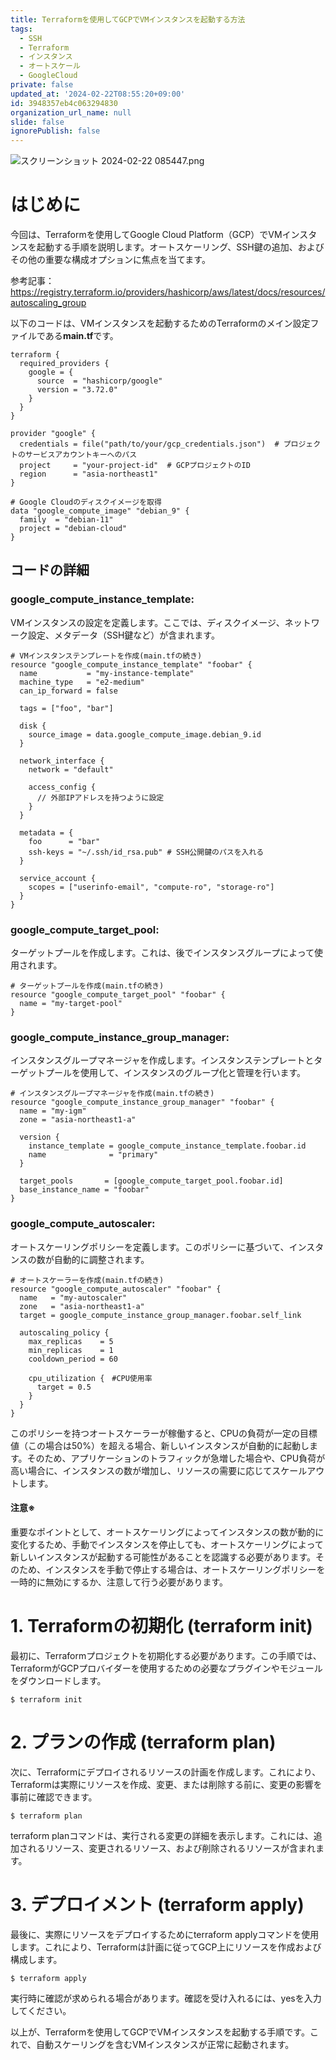 ```yaml
---
title: Terraformを使用してGCPでVMインスタンスを起動する方法
tags:
  - SSH
  - Terraform
  - インスタンス
  - オートスケール
  - GoogleCloud
private: false
updated_at: '2024-02-22T08:55:20+09:00'
id: 3948357eb4c063294830
organization_url_name: null
slide: false
ignorePublish: false
---
```

![スクリーンショット 2024-02-22 085447.png](https://qiita-image-store.s3.ap-northeast-1.amazonaws.com/0/3364428/8140b2c3-d9da-13ad-5a51-12f69ced2159.png)
# はじめに
今回は、Terraformを使用してGoogle Cloud Platform（GCP）でVMインスタンスを起動する手順を説明します。オートスケーリング、SSH鍵の追加、およびその他の重要な構成オプションに焦点を当てます。

参考記事：https://registry.terraform.io/providers/hashicorp/aws/latest/docs/resources/autoscaling_group

以下のコードは、VMインスタンスを起動するためのTerraformのメイン設定ファイルである**main.tf**です。
```
terraform {
  required_providers {
    google = {
      source  = "hashicorp/google"
      version = "3.72.0"
    }
  }
}

provider "google" {
  credentials = file("path/to/your/gcp_credentials.json")  # プロジェクトのサービスアカウントキーへのパス
  project     = "your-project-id"  # GCPプロジェクトのID
  region      = "asia-northeast1"
}

# Google Cloudのディスクイメージを取得
data "google_compute_image" "debian_9" {
  family  = "debian-11"
  project = "debian-cloud"
}
```
## コードの詳細
### google_compute_instance_template:
VMインスタンスの設定を定義します。ここでは、ディスクイメージ、ネットワーク設定、メタデータ（SSH鍵など）が含まれます。
```
# VMインスタンステンプレートを作成(main.tfの続き)
resource "google_compute_instance_template" "foobar" {
  name           = "my-instance-template"
  machine_type   = "e2-medium"
  can_ip_forward = false

  tags = ["foo", "bar"]

  disk {
    source_image = data.google_compute_image.debian_9.id
  }

  network_interface {
    network = "default"

    access_config {
      // 外部IPアドレスを持つように設定
    }
  }

  metadata = {
    foo      = "bar"
    ssh-keys = "~/.ssh/id_rsa.pub" # SSH公開鍵のパスを入れる
  }

  service_account {
    scopes = ["userinfo-email", "compute-ro", "storage-ro"]
  }
}
```
### google_compute_target_pool: 
ターゲットプールを作成します。これは、後でインスタンスグループによって使用されます。
```
# ターゲットプールを作成(main.tfの続き)
resource "google_compute_target_pool" "foobar" {
  name = "my-target-pool"
}
```
### google_compute_instance_group_manager: 
インスタンスグループマネージャを作成します。インスタンステンプレートとターゲットプールを使用して、インスタンスのグループ化と管理を行います。
```
# インスタンスグループマネージャを作成(main.tfの続き)
resource "google_compute_instance_group_manager" "foobar" {
  name = "my-igm"
  zone = "asia-northeast1-a"

  version {
    instance_template = google_compute_instance_template.foobar.id
    name              = "primary"
  }

  target_pools       = [google_compute_target_pool.foobar.id]
  base_instance_name = "foobar"
}
```
### google_compute_autoscaler: 
オートスケーリングポリシーを定義します。このポリシーに基づいて、インスタンスの数が自動的に調整されます。
```
# オートスケーラーを作成(main.tfの続き)
resource "google_compute_autoscaler" "foobar" {
  name   = "my-autoscaler"
  zone   = "asia-northeast1-a"
  target = google_compute_instance_group_manager.foobar.self_link

  autoscaling_policy {
    max_replicas    = 5
    min_replicas    = 1
    cooldown_period = 60

    cpu_utilization {　#CPU使用率
      target = 0.5
    }
  }
}
```
このポリシーを持つオートスケーラーが稼働すると、CPUの負荷が一定の目標値（この場合は50%）を超える場合、新しいインスタンスが自動的に起動します。そのため、アプリケーションのトラフィックが急増した場合や、CPU負荷が高い場合に、インスタンスの数が増加し、リソースの需要に応じてスケールアウトします。

#### 注意※
重要なポイントとして、オートスケーリングによってインスタンスの数が動的に変化するため、手動でインスタンスを停止しても、オートスケーリングによって新しいインスタンスが起動する可能性があることを認識する必要があります。そのため、インスタンスを手動で停止する場合は、オートスケーリングポリシーを一時的に無効にするか、注意して行う必要があります。

# 1. Terraformの初期化 (terraform init)
最初に、Terraformプロジェクトを初期化する必要があります。この手順では、TerraformがGCPプロバイダーを使用するための必要なプラグインやモジュールをダウンロードします。

```
$ terraform init
```
# 2. プランの作成 (terraform plan)
次に、Terraformにデプロイされるリソースの計画を作成します。これにより、Terraformは実際にリソースを作成、変更、または削除する前に、変更の影響を事前に確認できます。
```
$ terraform plan
```
terraform planコマンドは、実行される変更の詳細を表示します。これには、追加されるリソース、変更されるリソース、および削除されるリソースが含まれます。

# 3. デプロイメント (terraform apply)
最後に、実際にリソースをデプロイするためにterraform applyコマンドを使用します。これにより、Terraformは計画に従ってGCP上にリソースを作成および構成します。
```
$ terraform apply
```
実行時に確認が求められる場合があります。確認を受け入れるには、yesを入力してください。

以上が、Terraformを使用してGCPでVMインスタンスを起動する手順です。これで、自動スケーリングを含むVMインスタンスが正常に起動されます。

